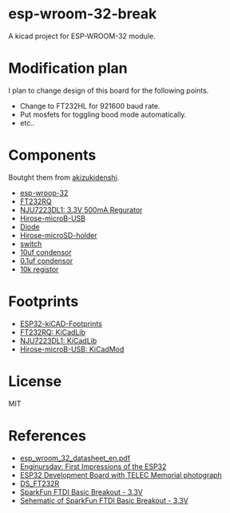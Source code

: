 # esp-wroom-32-break
A kicad project for ESP-WROOM-32 module.

# Modification plan
I plan to change design of this board for the following points.

- Change to FT232HL for 921600 baud rate.
- Put mosfets for toggling bood mode automatically.
- etc..

# Components
Boutght them from [akizukidenshi](http://akizukidenshi.com/catalog/top.aspx).

- [esp-wroop-32](http://akizukidenshi.com/catalog/g/gM-11647/)
- [FT232RQ](http://akizukidenshi.com/catalog/g/gI-04365/)
- [NJU7223DL1: 3.3V 500mA Regurator](http://akizukidenshi.com/catalog/g/gI-03705/)
- [Hirose-microB-USB](http://akizukidenshi.com/catalog/g/gC-05254/)
- [Diode](http://akizukidenshi.com/catalog/g/gI-05951/)
- [Hirose-microSD-holder](http://akizukidenshi.com/catalog/g/gC-02395/)
- [switch](http://akizukidenshi.com/catalog/g/gP-09361/)
- [10uf condensor](http://akizukidenshi.com/catalog/g/gP-07768/)
- [0.1uf condensor](http://akizukidenshi.com/catalog/g/gP-04940/)
- [10k registor](http://akizukidenshi.com/catalog/g/gR-06103/)

# Footprints
- [ESP32-kiCAD-Footprints](https://github.com/adamjvr/ESP32-kiCAD-Footprints)
- [FT232RQ: KiCadLib](https://github.com/upverter/schematic-file-converter/blob/master/upconvert/library/kicad/parts/ftdi4.lib)
- [NJU7223DL1: KiCadLib](https://github.com/hirakuni45/RX/blob/master/rx63t_chager/KiCAD/akizuki.lib)
- [Hirose-microB-USB: KiCadMod](https://github.com/lab11/kicad/blob/master/parts/pcb/lab11-connectors.pretty/USB_MICRO_B-HIROSE-ZX62R-B-5P.kicad_mod)

# License
MIT

# References
- [esp_wroom_32_datasheet_en.pdf](https://espressif.com/sites/default/files/documentation/esp_wroom_32_datasheet_en.pdf)
- [Enginursday: First Impressions of the ESP32](https://www.sparkfun.com/news/2017)
- [ESP32 Development Board with TELEC Memorial photograph](https://macsbug.wordpress.com/2016/12/12/esp32-development-board-with-telec-memorial-photograph/)
- [DS_FT232R](http://www.ftdichip.com/Support/Documents/DataSheets/ICs/DS_FT232R.pdf)
- [SparkFun FTDI Basic Breakout - 3.3V](https://www.sparkfun.com/products/9873)
- [Sehematic of SparkFun FTDI Basic Breakout - 3.3V](http://cdn.sparkfun.com/datasheets/BreakoutBoards/FTDI%20Basic-v22-3.3V.pdf)
